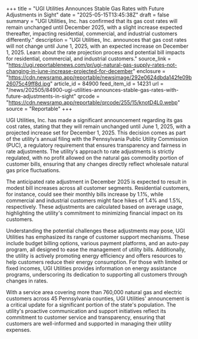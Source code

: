+++
title = "UGI Utilities Announces Stable Gas Rates with Future Adjustments in Sight"
date = "2025-05-15T13:45:38Z"
draft = false
summary = "UGI Utilities, Inc. has confirmed that its gas cost rates will remain unchanged until December 2025, with a slight increase expected thereafter, impacting residential, commercial, and industrial customers differently."
description = "UGI Utilities, Inc. announces that gas cost rates will not change until June 1, 2025, with an expected increase on December 1, 2025. Learn about the rate projection process and potential bill impacts for residential, commercial, and industrial customers."
source_link = "https://ugi.reportablenews.com/pr/ugi-natural-gas-supply-rates-not-changing-in-june-increase-projected-for-december"
enclosure = "https://cdn.newsramp.app/reportable/newsimage/292e0624dbda142fe09b26075c49ff8d.jpg"
article_id = 84900
feed_item_id = 14231
url = "/news/202505/84900-ugi-utilities-announces-stable-gas-rates-with-future-adjustments-in-sight"
qrcode = "https://cdn.newsramp.app/reportable/qrcode/255/15/knotD4L0.webp"
source = "Reportable"
+++

<p>UGI Utilities, Inc. has made a significant announcement regarding its gas cost rates, stating that they will remain unchanged until June 1, 2025, with a projected increase set for December 1, 2025. This decision comes as part of the utility's annual filing with the Pennsylvania Public Utility Commission (PUC), a regulatory requirement that ensures transparency and fairness in rate adjustments. The utility's approach to rate adjustments is strictly regulated, with no profit allowed on the natural gas commodity portion of customer bills, ensuring that any changes directly reflect wholesale natural gas price fluctuations.</p><p>The anticipated rate adjustment in December 2025 is expected to result in modest bill increases across all customer segments. Residential customers, for instance, could see their monthly bills increase by 1.1%, while commercial and industrial customers might face hikes of 1.4% and 1.5%, respectively. These adjustments are calculated based on average usage, highlighting the utility's commitment to minimizing financial impact on its customers.</p><p>Understanding the potential challenges these adjustments may pose, UGI Utilities has emphasized its range of customer support mechanisms. These include budget billing options, various payment platforms, and an auto-pay program, all designed to ease the management of utility bills. Additionally, the utility is actively promoting energy efficiency and offers resources to help customers reduce their energy consumption. For those with limited or fixed incomes, UGI Utilities provides information on energy assistance programs, underscoring its dedication to supporting all customers through changes in rates.</p><p>With a service area covering more than 760,000 natural gas and electric customers across 45 Pennsylvania counties, UGI Utilities' announcement is a critical update for a significant portion of the state's population. The utility's proactive communication and support initiatives reflect its commitment to customer service and transparency, ensuring that customers are well-informed and supported in managing their utility expenses.</p>
